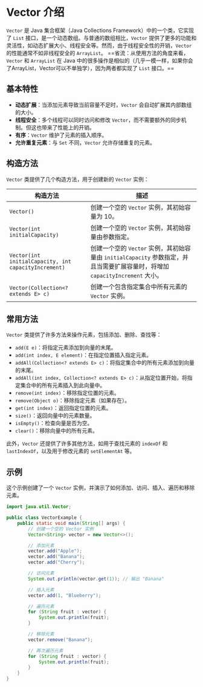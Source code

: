 # Vector 介绍

`Vector` 是 Java 集合框架（Java Collections Framework）中的一个类，它实现了 `List` 接口，是一个动态数组。与普通的数组相比，`Vector` 提供了更多的功能和灵活性，如动态扩展大小、线程安全等。然而，由于线程安全性的开销，`Vector` 的性能通常不如非线程安全的 `ArrayList`。
==省流：从使用方法的角度来看，`Vector` 和 `ArrayList` 在 Java 中的很多操作是相似的（几乎一模一样，如果你会了ArrayList，Vector可以不单独学），因为两者都实现了 `List` 接口。==
## 基本特性

- **动态扩展**：当添加元素导致当前容量不足时，`Vector` 会自动扩展其内部数组的大小。
- **线程安全**：多个线程可以同时访问和修改 `Vector`，而不需要额外的同步机制。但这也带来了性能上的开销。
- **有序**：`Vector` 维护了元素的插入顺序。
- **允许重复元素**：与 `Set` 不同，`Vector` 允许存储重复的元素。

## 构造方法

`Vector` 类提供了几个构造方法，用于创建新的 `Vector` 实例：

| 构造方法 | 描述 |
| --- | --- |
| `Vector()` | 创建一个空的 `Vector` 实例，其初始容量为 10。 |
| `Vector(int initialCapacity)` | 创建一个空的 `Vector` 实例，其初始容量由参数指定。 |
| `Vector(int initialCapacity, int capacityIncrement)` | 创建一个空的 `Vector` 实例，其初始容量由 `initialCapacity` 参数指定，并且当需要扩展容量时，将增加 `capacityIncrement` 大小。 |
| `Vector(Collection<? extends E> c)` | 创建一个包含指定集合中所有元素的 `Vector` 实例。 |

## 常用方法

`Vector` 类提供了许多方法来操作元素，包括添加、删除、查找等：

- `add(E e)`：将指定元素添加到向量的末尾。
- `add(int index, E element)`：在指定位置插入指定元素。
- `addAll(Collection<? extends E> c)`：将指定集合中的所有元素添加到向量的末尾。
- `addAll(int index, Collection<? extends E> c)`：从指定位置开始，将指定集合中的所有元素插入到此向量中。
- `remove(int index)`：移除指定位置的元素。
- `remove(Object o)`：移除指定元素（如果存在）。
- `get(int index)`：返回指定位置的元素。
- `size()`：返回向量中的元素数量。
- `isEmpty()`：检查向量是否为空。
- `clear()`：移除向量中的所有元素。

此外，`Vector` 还提供了许多其他方法，如用于查找元素的 `indexOf` 和 `lastIndexOf`，以及用于修改元素的 `setElementAt` 等。

## 示例

这个示例创建了一个 `Vector` 实例，并演示了如何添加、访问、插入、遍历和移除元素。

```java
import java.util.Vector;

public class VectorExample {
    public static void main(String[] args) {
        // 创建一个空的 Vector 实例
        Vector<String> vector = new Vector<>();

        // 添加元素
        vector.add("Apple");
        vector.add("Banana");
        vector.add("Cherry");

        // 访问元素
        System.out.println(vector.get(1)); // 输出 "Banana"

        // 插入元素
        vector.add(1, "Blueberry");

        // 遍历元素
        for (String fruit : vector) {
            System.out.println(fruit);
        }

        // 移除元素
        vector.remove("Banana");

        // 再次遍历元素
        for (String fruit : vector) {
            System.out.println(fruit);
        }
    }
}
```

